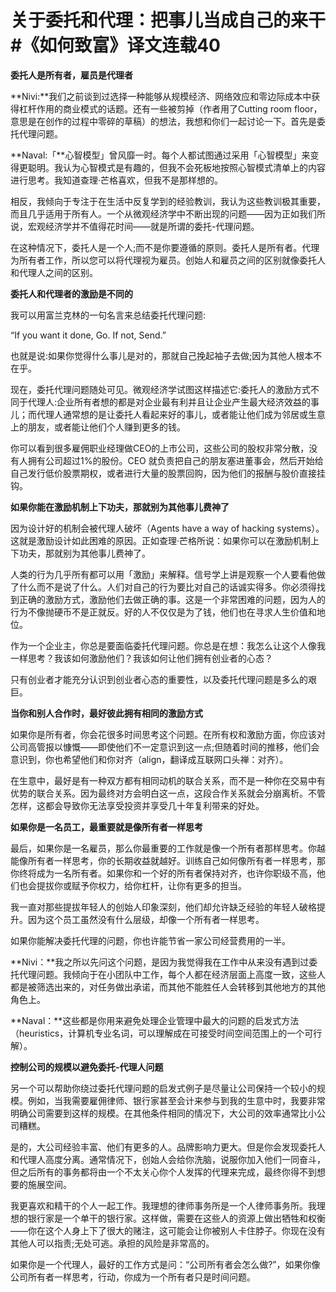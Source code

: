 # 关于委托和代理：把事儿当成自己的来干#《如何致富》译文连载40

**委托人是所有者，雇员是代理者**

**Nivi:**我们之前谈到过选择一种能够从规模经济、网络效应和零边际成本中获得杠杆作用的商业模式的话题。还有一些被剪掉（作者用了Cutting room floor，意思是在创作的过程中零碎的草稿）的想法，我想和你们一起讨论一下。首先是委托代理问题。

**Naval:「**心智模型」曾风靡一时。每个人都试图通过采用「心智模型」来变得更聪明。我认为心智模式是有趣的，但我不会死板地按照心智模式清单上的内容进行思考。我知道查理·芒格喜欢，但我不是那样想的。

相反，我倾向于专注于在生活中反复学到的经验教训，我认为这些教训极其重要，而且几乎适用于所有人。一个从微观经济学中不断出现的问题——因为正如我们所说，宏观经济学并不值得花时间——就是所谓的委托-代理问题。

在这种情况下，委托人是一个人;而不是你要遵循的原则。委托人是所有者。代理为所有者工作，所以您可以将代理视为雇员。创始人和雇员之间的区别就像委托人和代理人之间的区别。

**委托人和代理者的激励是不同的**

我可以用富兰克林的一句名言来总结委托代理问题:

“If you want it done, Go. If not, Send.”

也就是说:如果你觉得什么事儿是对的，那就自己挽起袖子去做;因为其他人根本不在乎。

现在，委托代理问题随处可见。微观经济学试图这样描述它:委托人的激励方式不同于代理人:企业所有者想的都是对企业最有利并且让企业产生最大经济效益的事儿；而代理人通常想的是让委托人看起来好的事儿，或者能让他们成为邻居或生意上的朋友，或者能让他们个人赚到更多的钱。

你可以看到很多雇佣职业经理做CEO的上市公司，这些公司的股权非常分散，没有人拥有公司超过1%的股份。CEO 就负责把自己的朋友塞进董事会，然后开始给自己发行低价股票期权，或者进行大量的股票回购，因为他们的报酬与股价直接挂钩。

**如果你能在激励机制上下功夫，那就别为其他事儿费神了**

因为设计好的机制会被代理人破坏（Agents have a way of hacking systems）。这就是激励设计如此困难的原因。正如查理·芒格所说：如果你可以在激励机制上下功夫，那就别为其他事儿费神了。

人类的行为几乎所有都可以用「激励」来解释。信号学上讲是观察一个人要看他做了什么而不是说了什么。人们对自己的行为要比对自己的话诚实得多。你必须得找到正确的激励方式，激励他们去做正确的事。这是一个非常困难的问题，因为人的行为不像抛硬币不是正就反。好的人不仅仅是为了钱，他们也在寻求人生价值和地位。

作为一个企业主，你总是要面临委托代理问题。你总是在想：我怎么让这个人像我一样思考？我该如何激励他们？我该如何让他们拥有创业者的心态？

只有创业者才能充分认识到创业者心态的重要性，以及委托代理问题是多么的艰巨。

**当你和别人合作时，最好彼此拥有相同的激励方式**

如果你是所有者，你会花很多时间思考这个问题。在所有权和激励方面，你应该对公司高管报以慷慨——即使他们不一定意识到这一点;但随着时间的推移，他们会意识到，你也希望他们和你对齐（align，翻译成互联网口头禅：对齐）。

在生意中，最好是有一种双方都有相同动机的联合关系，而不是一种你在交易中有优势的联合关系。因为最终对方会明白这一点，这段合作关系就会分崩离析。不管怎样，这都会导致你无法享受投资并享受几十年复利带来的好处。

**如果你是一名员工，最重要就是像所有者一样思考**

最后，如果你是一名雇员，那么你最重要的工作就是像一个所有者那样思考。你越能像所有者一样思考，你的长期收益就越好。训练自己如何像所有者一样思考，那你终将成为一名所有者。如果你和一个好的所有者保持对齐，也许你职级不高，他们也会提拔你或赋予你权力，给你杠杆，让你有更多的担当。

我一直对那些提拔年轻人的创始人印象深刻，他们却允许缺乏经验的年轻人破格提升。因为这个员工虽然没有什么层级，却像一个所有者一样思考。

如果你能解决委托代理的问题，你也许能节省一家公司经营费用的一半。

**Nivi：**我之所以先问这个问题，是因为我觉得我在工作中从来没有遇到过委托代理问题。我倾向于在小团队中工作，每个人都在经济层面上高度一致，这些人都是被筛选出来的，对任务做出承诺，而其他不能胜任人会转移到其他地方的其他角色上。

**Naval：**这些都是你用来避免处理企业管理中最大的问题的启发式方法（heuristics，计算机专业名词，可以理解成在可接受时间空间范围上的一个可行解）。

**控制公司的规模以避免委托-代理人问题**

另一个可以帮助你绕过委托代理问题的启发式例子是尽量让公司保持一个较小的规模。例如，当我需要雇佣律师、银行家甚至会计来参与到我的生意中时，我要非常明确公司需要到这样的规模。在其他条件相同的情况下，大公司的效率通常比小公司糟糕。

是的，大公司经验丰富、他们有更多的人。品牌影响力更大。但是你会发现委托人和代理人高度分离。通常情况下，创始人会给你洗脑，说服你加入他们一同奋斗，但之后所有的事务都将由一个不太关心你个人发挥的代理来完成，最终你得不到想要的施展空间。

我更喜欢和精干的个人一起工作。我理想的律师事务所是一个人律师事务所。我理想的银行家是一个单干的银行家。这样做，需要在这些人的资源上做出牺牲和权衡——你在这个人身上下了很大的赌注，这可能会让你被别人卡住脖子。你现在没有其他人可以指责;无处可逃。承担的风险是非常高的。

如果你是一个代理人，最好的工作方式是问：“公司所有者会怎么做?”，如果你像公司所有者一样思考，行动，你成为一个所有者只是时间问题。
